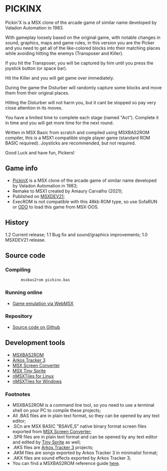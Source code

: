 # PICKINX
Pickin'X is a MSX clone of the arcade game of similar name developed by Valadon Automation in 1983.

With gameplay loosely based on the original game, with notable changes in sound, graphics, maps and game rules, in this version you are the Picker and you need to get all of the like-colored blocks into their matching places while avoiding hitting the enemys (Transposer and Killer).

If you hit the Transposer, you will be captured by him until you press the joystick button (or space bar).

Hit the Killer and you will get game over immediately.

During the game the Disturber will randomly capture some blocks and move them from their original places.

Hitting the Disturber will not harm you, but it cant be stopped so pay very close attention in its moves.

You have a limited time to complete each stage (named "Act"). Complete it in time and you will get more time for the next round.

Written in MSX Basic from scratch and compiled using MSXBAS2ROM compiler, this is a MSX1 compatible single player game (standard ROM BASIC required). Joysticks are recommended, but not required.

Good Luck and have fun, Pickers!

## Game info

* [PickinX](https://www.arcade-museum.com/Videogame/pickin) is a MSX clone of the arcade game of similar name developed by Valadon Automation in 1983;
* Remake to MSX1 created by Amaury Carvalho (2021);
* Published on [MSXDEV21](https://www.msxdev.org/2021/05/16/msxdev21-15-pickinx/);
* ExecROM is not compatible with this 48kb ROM type, so use SofaRUN or [ODO](http://msxbanzai.tni.nl/dev/software.html) to load this game from MSX-DOS.

## History

1.2 Current release;
1.1 Bug fix and sound/graphics improvements;
1.0 MSXDEV21 release.

## Source code

### Compiling

````
       msxbas2rom pickinx.bas
````

### Running online

* [Game emulation via WebMSX](http://webmsx.org/?rom=https://raw.githubusercontent.com/amaurycarvalho/msxbasic/main/PickinX/pickinx.rom)

### Repository

* [Source code on Github](https://github.com/amaurycarvalho/msxbasic/tree/main/PickinX)

## Development tools

* [MSXBAS2ROM](https://github.com/amaurycarvalho/msxbas2rom/)
* [Arkos Tracker 3](https://julien-nevo.com/at3test/index.php/download/)
* [MSX Screen Converter](https://msx.jannone.org/conv/)
* [MSX Tiny Sprite](https://msx.jannone.org/tinysprite/tinysprite.html)
* [nMSXTiles for Linux](https://launchpad.net/nmsxtiles)
* [nMSXTiles for Windows](https://github.com/pipagerardo/nMSXtiles)

### Footnotes

* MSXBAS2ROM is a command line tool, so you need to use a terminal shell on your PC to compile these projects;
* All .BAS files are in plain text format, so they can be opened by any text editor;
* .SCn are MSX BASIC "BSAVE,S" native binary format screen files exported from [MSX Screen Converter](https://msx.jannone.org/conv/);
* .SPR files are in plain text format and can be opened by any text editor and edited by [Tiny Sprite](https://msx.jannone.org/tinysprite/tinysprite.html) as well;
* .AKS files are [Arkos Tracker 3](https://julien-nevo.com/at3test/index.php/download/) projects;
* .AKM files are songs exported by Arkos Tracker 3 in minimalist format;
* .AKX files are sound effects exported by Arkos Tracker 3;
* You can find a MSXBAS2ROM reference guide [here](https://github.com/amaurycarvalho/msxbas2rom/wiki).


